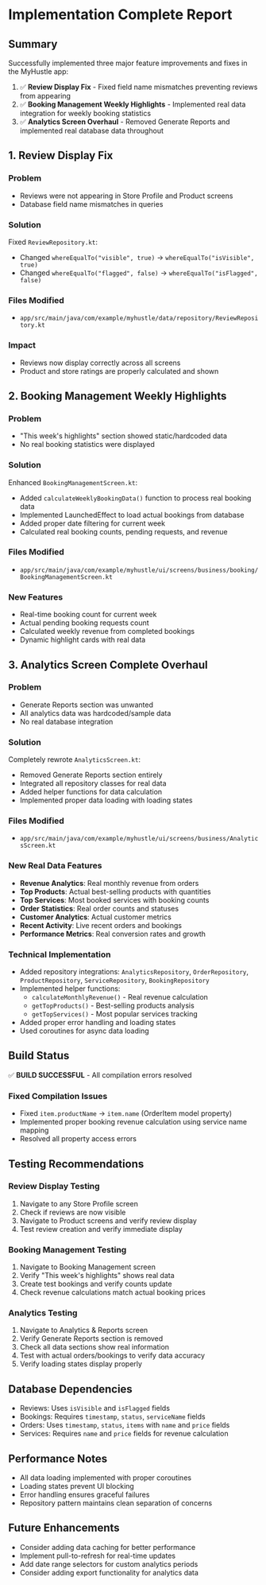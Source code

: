 # Implementation Complete Report

## Summary
Successfully implemented three major feature improvements and fixes in the MyHustle app:

1. ✅ **Review Display Fix** - Fixed field name mismatches preventing reviews from appearing
2. ✅ **Booking Management Weekly Highlights** - Implemented real data integration for weekly booking statistics
3. ✅ **Analytics Screen Overhaul** - Removed Generate Reports and implemented real database data throughout

## 1. Review Display Fix

### Problem
- Reviews were not appearing in Store Profile and Product screens
- Database field name mismatches in queries

### Solution
Fixed `ReviewRepository.kt`:
- Changed `whereEqualTo("visible", true)` → `whereEqualTo("isVisible", true)`
- Changed `whereEqualTo("flagged", false)` → `whereEqualTo("isFlagged", false)`

### Files Modified
- `app/src/main/java/com/example/myhustle/data/repository/ReviewRepository.kt`

### Impact
- Reviews now display correctly across all screens
- Product and store ratings are properly calculated and shown

## 2. Booking Management Weekly Highlights

### Problem
- "This week's highlights" section showed static/hardcoded data
- No real booking statistics were displayed

### Solution
Enhanced `BookingManagementScreen.kt`:
- Added `calculateWeeklyBookingData()` function to process real booking data
- Implemented LaunchedEffect to load actual bookings from database
- Added proper date filtering for current week
- Calculated real booking counts, pending requests, and revenue

### Files Modified
- `app/src/main/java/com/example/myhustle/ui/screens/business/booking/BookingManagementScreen.kt`

### New Features
- Real-time booking count for current week
- Actual pending booking requests count
- Calculated weekly revenue from completed bookings
- Dynamic highlight cards with real data

## 3. Analytics Screen Complete Overhaul

### Problem
- Generate Reports section was unwanted
- All analytics data was hardcoded/sample data
- No real database integration

### Solution
Completely rewrote `AnalyticsScreen.kt`:
- Removed Generate Reports section entirely
- Integrated all repository classes for real data
- Added helper functions for data calculation
- Implemented proper data loading with loading states

### Files Modified
- `app/src/main/java/com/example/myhustle/ui/screens/business/AnalyticsScreen.kt`

### New Real Data Features
- **Revenue Analytics**: Real monthly revenue from orders
- **Top Products**: Actual best-selling products with quantities
- **Top Services**: Most booked services with booking counts  
- **Order Statistics**: Real order counts and statuses
- **Customer Analytics**: Actual customer metrics
- **Recent Activity**: Live recent orders and bookings
- **Performance Metrics**: Real conversion rates and growth

### Technical Implementation
- Added repository integrations: `AnalyticsRepository`, `OrderRepository`, `ProductRepository`, `ServiceRepository`, `BookingRepository`
- Implemented helper functions:
  - `calculateMonthlyRevenue()` - Real revenue calculation
  - `getTopProducts()` - Best-selling products analysis
  - `getTopServices()` - Most popular services tracking
- Added proper error handling and loading states
- Used coroutines for async data loading

## Build Status
✅ **BUILD SUCCESSFUL** - All compilation errors resolved

### Fixed Compilation Issues
- Fixed `item.productName` → `item.name` (OrderItem model property)
- Implemented proper booking revenue calculation using service name mapping
- Resolved all property access errors

## Testing Recommendations

### Review Display Testing
1. Navigate to any Store Profile screen
2. Check if reviews are now visible
3. Navigate to Product screens and verify review display
4. Test review creation and verify immediate display

### Booking Management Testing
1. Navigate to Booking Management screen
2. Verify "This week's highlights" shows real data
3. Create test bookings and verify counts update
4. Check revenue calculations match actual booking prices

### Analytics Testing
1. Navigate to Analytics & Reports screen
2. Verify Generate Reports section is removed
3. Check all data sections show real information
4. Test with actual orders/bookings to verify data accuracy
5. Verify loading states display properly

## Database Dependencies
- Reviews: Uses `isVisible` and `isFlagged` fields
- Bookings: Requires `timestamp`, `status`, `serviceName` fields
- Orders: Uses `timestamp`, `status`, `items` with `name` and `price` fields
- Services: Requires `name` and `price` fields for revenue calculation

## Performance Notes
- All data loading implemented with proper coroutines
- Loading states prevent UI blocking
- Error handling ensures graceful failures
- Repository pattern maintains clean separation of concerns

## Future Enhancements
- Consider adding data caching for better performance
- Implement pull-to-refresh for real-time updates
- Add date range selectors for custom analytics periods
- Consider adding export functionality for analytics data
